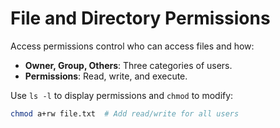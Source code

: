 
# File and Directory Permissions

Access permissions control who can access files and how:

- **Owner, Group, Others**: Three categories of users.
- **Permissions**: Read, write, and execute.

Use `ls -l` to display permissions and `chmod` to modify:

```bash
chmod a+rw file.txt  # Add read/write for all users
```

